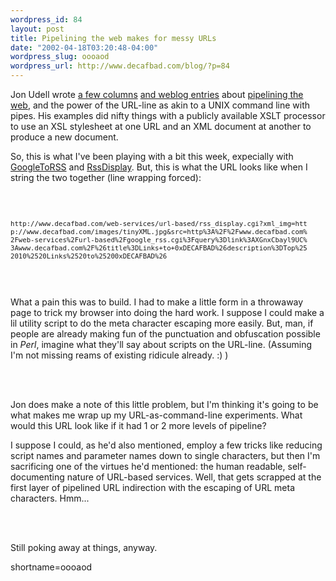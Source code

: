 ```yaml
--- 
wordpress_id: 84
layout: post
title: Pipelining the web makes for messy URLs
date: "2002-04-18T03:20:48-04:00"
wordpress_slug: oooaod
wordpress_url: http://www.decafbad.com/blog/?p=84
---
```

<p>
Jon Udell wrote <a href="http://www.byte.com/documents/s=1113/byt20010816s0002/0820_udell.html">a few columns</a> <a href="http://radio.weblogs.com/0100887/2002/03/27.html#a153">and weblog entries</a> about <a href="http://www.decafbad.com/twiki/bin/view/Main/PipelineTheWeb">pipelining the web</a>, and the power of the URL-line as akin to a UNIX command line with pipes.  His examples did nifty things with a publicly available XSLT processor to use an XSL stylesheet at one URL and an XML document at another to produce a new document.
</p>
<p>
So, this is what I've been playing with a bit this week, expecially with <a href="http://www.decafbad.com/twiki/bin/view/Main/GoogleToRSS">GoogleToRSS</a> and <a href="http://www.decafbad.com/twiki/bin/view/Main/RssDisplay">RssDisplay</a>.  But, this is what the URL looks like when I string the two together (line wrapping forced):</p>
<br /><br />
<pre style="font-size:8pt">http://www.decafbad.com/web-services/url-based/rss_display.cgi?xml_img=htt
p://www.decafbad.com/images/tinyXML.jpg&amp;src=http%3A%2F%2Fwww.decafbad.com%
2Fweb-services%2Furl-based%2Fgoogle_rss.cgi%3Fquery%3Dlink%3AXGnxCbayl9UC%
3Awww.decafbad.com%2F%26title%3DLinks+to+0xDECAFBAD%26description%3DTop%25
2010%2520Links%2520to%25200xDECAFBAD%26</pre>
<br /><br />
<p>
What a pain this was to build.  I had to make a little form in a throwaway page to trick my browser into doing the hard work.  I suppose I could make a lil utility script to do the meta character escaping more easily.  But, man, if people are already making fun of the punctuation and obfuscation possible in <i>Perl</i>, imagine what they'll say about scripts on the URL-line.  (Assuming I'm not missing reams of existing ridicule already. :) )
</p>
<br /><br />
<p>
Jon does make a note of this little problem, but I'm thinking it's going to be what makes me wrap up my URL-as-command-line experiments.  What would this URL look like if it had 1 or 2 more levels of pipeline? 
</p>
<p>
I suppose I could, as he'd also mentioned, employ a few tricks like reducing script names and parameter names down to single characters, but then I'm sacrificing one of the virtues he'd mentioned: the human readable, self-documenting nature of URL-based services.  Well, that gets scrapped at the first layer of pipelined URL indirection with the escaping of URL meta characters.  Hmm...
</p>
<br /><br />
<p>
Still poking away at things, anyway.
</p>
<!--more-->
shortname=oooaod

